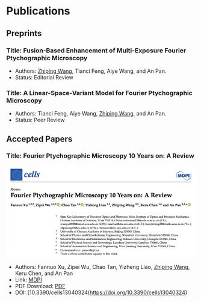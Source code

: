 # Publications

## Preprints
### Title: Fusion-Based Enhancement of Multi-Exposure Fourier Ptychographic Microscopy
- Authors: <u>Zhiping Wang</u>, Tianci Feng, Aiye Wang, and An Pan.
- Status: Editorial Review

### Title: A Linear-Space-Variant Model for Fourier Ptychographic Microscopy
- Authors: Tianci Feng, Aiye Wang, <u>Zhiping Wang</u>, and An Pan.
- Status: Peer Review

## Accepted Papers
### Title: Fourier Ptychographic Microscopy 10 Years on: A Review
![Fourier Ptychographic Microscopy 10 Years on: A Review](./cellsreviews.png)
- Authors: Fannuo Xu, Zipei Wu, Chao Tan, Yizheng Liao, <u>Zhiping Wang</u>, Keru Chen, and An Pan
- Link: [MDPI](https://www.mdpi.com/2073-4409/13/4/324)
- PDF Download: [PDF](./cells-13-00324.pdf)
- DOI: [10.3390/cells13040324(https://doi.org/10.3390/cells13040324)


